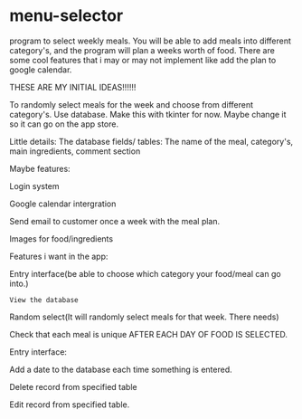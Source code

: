 # menu-selector
program to select weekly meals. You will be able to add meals into different category's, and the program will plan a weeks worth of food. There are some cool features that i may or may not implement like add the plan to google calendar.

THESE ARE MY INITIAL IDEAS!!!!!!

To randomly select meals for the week and choose from different category's. Use database. Make this with tkinter for now. Maybe change it so it can go on the app store. 

Little details:
The database fields/ tables: The name of the meal, category's, main ingredients, comment section 

Maybe features:

Login system

Google calendar intergration

Send email to customer once a week with the meal plan.

Images for food/ingredients


Features i want in the app:

Entry interface(be able to choose which category your food/meal can go into.)














	View the database
	
	
	
Random select(It will randomly select meals for that week. There needs)



	






Check that each meal is unique AFTER EACH DAY OF FOOD IS SELECTED.

Entry interface:


Add a date to the database each time something is entered.

Delete record from specified table

Edit record from specified table.

